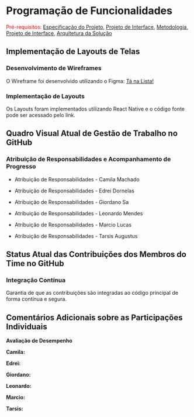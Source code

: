# Programação de Funcionalidades

<span style="color:red">Pré-requisitos: <a href="2-Especificação do Projeto.md"> Especificação do Projeto</a></span>, <a href="3-Projeto de Interface.md"> Projeto de Interface</a>, <a href="4-Metodologia.md"> Metodologia</a>, <a href="3-Projeto de Interface.md"> Projeto de Interface</a>, <a href="5-Arquitetura da Solução.md"> Arquitetura da Solução</a>

## Implementação de Layouts de Telas

### Desenvolvimento de Wireframes

O Wireframe foi desenvolvido utilizando o Figma: [Tá na Lista!](https://www.figma.com/design/NlQGLKGaC0UFdYNKh72Lt1/T%C3%A1-na-Lista-?node-id=0-1&t=FrJ0wrSeIfKir5gg-1)

### Implementação de Layouts

Os Layouts foram implementados utilizando React Native e o código fonte pode ser acessado pelo link.

## Quadro Visual Atual de Gestão de Trabalho no GitHub

### Atribuição de Responsabilidades e Acompanhamento de Progresso

* Atribuição de Responsabilidades - Camila Machado
  
* Atribuição de Responsabilidades - Edrei Dornelas
  
* Atribuição de Responsabilidades - Giordano Sa
  
* Atribuição de Responsabilidades - Leonardo Mendes

* Atribuição de Responsabilidades - Marcio Lucas
  
* Atribuição de Responsabilidades - Tarsis Augustus
  

## Status Atual das Contribuições dos Membros do Time no GitHub

### Integração Contínua

Garantia de que as contribuições são integradas ao código principal de forma contínua e segura.

## Comentários Adicionais sobre as Participações Individuais

**Avaliação de Desempenho**

**Camila:**

**Edrei:**

**Giordano:**

**Leonardo:**

**Marcio:**

**Tarsis:**
